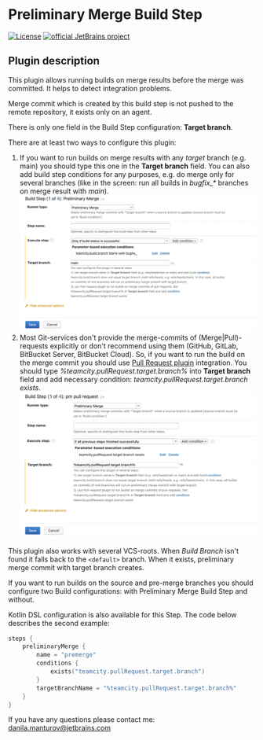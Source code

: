 # Preliminary Merge Build Step
[![License](https://img.shields.io/badge/License-Apache%202.0-blue.svg)](https://opensource.org/licenses/Apache-2.0)
[![official JetBrains project](https://jb.gg/badges/incubator-flat-square.svg)](https://confluence.jetbrains.com/display/ALL/JetBrains+on+GitHub)
## Plugin description

This plugin allows running builds on merge results before the merge was committed. It helps to detect integration problems. 

Merge commit which is created by this build step is not pushed to the remote repository, it exists only on an agent.

There is only one field in the Build Step configuration: **Target branch**.

There are at least two ways to configure this plugin:

1. If you want to run builds on merge results with any _target_ branch (e.g. main) you should type this one in the **Target branch** field. You can also add build step conditions for any purposes, e.g. do merge only for several branches (like in the screen: run all builds in _bugfix\_*_ branches on merge result with _main_). ![](resources/pm_screen1.png)
2. Most Git-services don't provide the merge-commits of (Merge|Pull)-requests explicitly or don't recommend using them (GitHub, GitLab, BitBucket Server, BitBucket Cloud). So, if you want to run the build on the merge commit you should use [Pull Request plugin](https://www.jetbrains.com/help/teamcity/pull-requests.html) integration. You should type _%teamcity.pullRequest.target.branch%_ into **Target branch** field and add necessary condition: _teamcity.pullRequest.target.branch exists_. ![](resources/pm_screen2.png)

This plugin also works with several VCS-roots. When _Build Branch_ isn't found it falls back to the ```<default>``` branch. When it exists, preliminary merge commit with target branch creates.

If you want to run builds on the source and pre-merge branches you should configure two Build configurations: with Preliminary Merge Build Step and without.

Kotlin DSL configuration is also available for this Step. The code below describes the second example:
```kotlin
steps {
    preliminaryMerge {
        name = "premerge"
        conditions {
            exists("teamcity.pullRequest.target.branch")
        }
        targetBranchName = "%teamcity.pullRequest.target.branch%"
    }
}
```

If you have any questions please contact me: danila.manturov@jetbrains.com